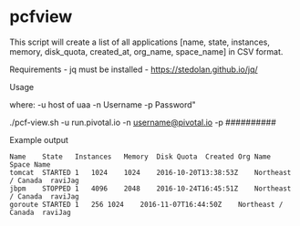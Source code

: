 # pcfview

This script will create a list of all applications [name, state, instances, memory, disk_quota, created_at, org_name, space_name] in CSV format.

Requirements - jq must be installed - https://stedolan.github.io/jq/

Usage

where:
    -u  host of uaa
    -n  Username
    -p  Password"

./pcf-view.sh -u run.pivotal.io -n username@pivotal.io -p ##########

Example output

```
Name	State	Instances	Memory	Disk Quota	Created	Org Name	Space Name
tomcat	STARTED	1	1024	1024	2016-10-20T13:38:53Z	Northeast / Canada	raviJag
jbpm	STOPPED	1	4096	2048	2016-10-24T16:45:51Z	Northeast / Canada	raviJag
goroute	STARTED	1	256	1024	2016-11-07T16:44:50Z	Northeast / Canada	raviJag
```
